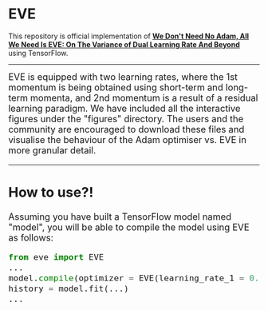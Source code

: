 # EVE
This repository is official implementation of [**We Don't Need No Adam, All We Need Is EVE: On The Variance of Dual Learning Rate And Beyond**](https://arxiv.org/) using TensorFlow.

---

<font size = 4>EVE is equipped with two learning rates, where the 1st momentum is being obtained using short-term and long-term momenta, and 2nd momentum is a result of a residual learning paradigm. We have included all the interactive figures under the "figures" directory. The users and the community are encouraged to download these files and visualise the behaviour of the Adam optimiser vs. EVE in more granular detail.



---
## **How to use?!**
<font size = 4>Assuming you have built a TensorFlow model named "model", you will be able to compile the model using EVE as follows:
```python
from eve import EVE
...
model.compile(optimizer = EVE(learning_rate_1 = 0.001, learning_rate_2 = 0.0004), loss = ..., metrics = ...)
history = model.fit(...)
...
```
